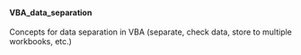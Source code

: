 <h4>VBA_data_separation</h4>
<p>Concepts for data separation in VBA (separate, check data, store to multiple workbooks, etc.)</p>
